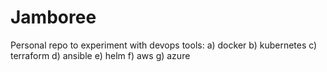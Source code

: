 # Jamboree
Personal repo to experiment with devops tools:
a) docker
b) kubernetes
c) terraform
d) ansible
e) helm
f) aws
g) azure
